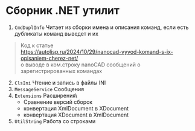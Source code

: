 # Сборник .NET утилит
1. `CmdDuplInfo` Читает из сборки имена и описания команд, если есть дубликаты команд выведет и их
>Код к статье \
https://autolisp.ru/2024/10/29/nanocad-vyvod-komand-s-ix-opisaniem-cherez-net/ \
о выводе в ком.строку nanoCAD сообщений о зарегистрированных командах 

2. `ClsIni` Чтение и запись в файлы INI
3. `MessageService` Сообщения
4. `Extensions` Расширения\
	* Сравнение версий сборок
	* конвертация XmlDocument в XDocument
	* конвертация XDocument в XmlDocument
5. `UtilString` Работа со строками

